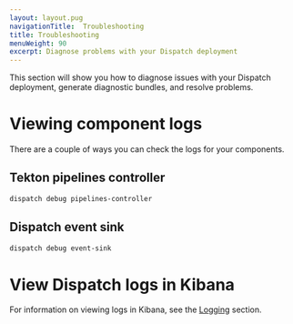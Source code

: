 ```yaml
---
layout: layout.pug
navigationTitle:  Troubleshooting
title: Troubleshooting
menuWeight: 90
excerpt: Diagnose problems with your Dispatch deployment
---
```

This section will show you how to diagnose issues with your Dispatch deployment, generate diagnostic bundles, and resolve problems.

# Viewing component logs

There are a couple of ways you can check the logs for your components.

## Tekton pipelines controller

```bash
dispatch debug pipelines-controller
```

## Dispatch event sink

```bash
dispatch debug event-sink
```

# View Dispatch logs in Kibana

For information on viewing logs in Kibana, see the [Logging](../operations/logging/) section.
